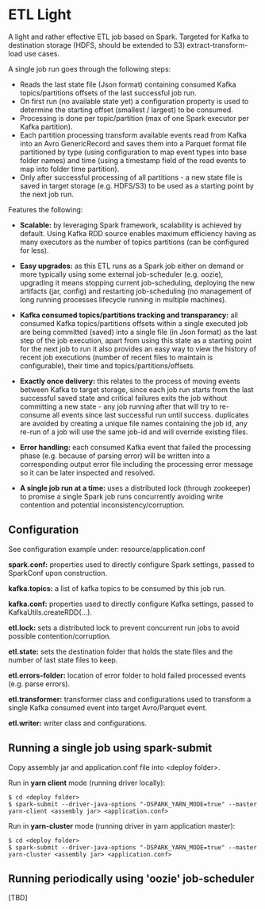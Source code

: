 # ETL Light

A light and rather effective ETL job based on Spark. Targeted for Kafka to destination storage (HDFS, should be extended to S3) extract-transform-load use cases.

A single job run goes through the following steps:

* Reads the last state file (Json format) containing consumed Kafka topics/partitions offsets of the last successful job run.
* On first run (no available state yet) a configuration property is used to determine the starting offset (smallest / largest) to be consumed.
* Processing is done per topic/partition (max of one Spark executor per Kafka partition).
* Each partition processing transform available events read from Kafka into an Avro GenericRecord and saves them into a Parquet format file partitioned by type (using configuration to map event types into base folder names) and time (using a timestamp field of the read events to map into folder time partition).
* Only after successful processing of all partitions - a new state file is saved in target storage (e.g. HDFS/S3) to be used as a starting point by the next job run.


Features the following:

* **Scalable:** by leveraging Spark framework, scalability is achieved by default. Using Kafka RDD source enables maximum efficiency having as many executors as the number of topics partitions (can be configured for less). 

* **Easy upgrades:** as this ETL runs as a Spark job either on demand or more typically using some external job-scheduler (e.g. oozie), upgrading it means stopping current job-scheduling, deploying the new artifacts (jar, config) and restarting job-scheduling (no management of long running processes lifecycle running in multiple machines).

* **Kafka consumed topics/partitions tracking and transparancy:** all consumed Kafka topics/partitions offsets within a single executed job are being committed (saved) into a single file (in Json format) as the last step of the job execution, apart from using this state as a starting point for the next job to run it also provides an easy way to view the history of recent job executions (number of recent files to maintain is configurable), their time and topics/partitions/offsets.

* **Exactly once delivery:** this relates to the process of moving events between Kafka to target storage, since each job run starts from the last successful saved state and critical failures exits the job without committing a new state - any job running after that will try to re-consume all events since last successful run until success. duplicates are avoided by creating a unique file names containing the job id, any re-run of a job will use the same job-id and will override existing files.

* **Error handling:** each consumed Kafka event that failed the processing phase (e.g. because of parsing error) will be written into a corresponding output error file including the processing error message so it can be later inspected and resolved.

* **A single job run at a time:** uses a distributed lock (through zookeeper) to promise a single Spark job runs concurrently avoiding write contention and potential inconsistency/corruption.
 
## Configuration

See configuration example under: resource/application.conf

**spark.conf:** properties used to directly configure Spark settings, passed to SparkConf upon construction.

**kafka.topics:** a list of kafka topics to be consumed by this job run.

**kafka.conf:** properties used to directly configure Kafka settings, passed to KafkaUtils.createRDD(...). 

**etl.lock:** sets a distributed lock to prevent concurrent run jobs to avoid possible contention/corruption. 

**etl.state:** sets the destination folder that holds the state files and the number of last state files to keep.

**etl.errors-folder:** location of error folder to hold failed processed events (e.g. parse errors).

**etl.transformer:** transformer class and configurations used to transform a single Kafka consumed event into target Avro/Parquet event.

**etl.writer:** writer class and configurations. 


## Running a single job using spark-submit

Copy assembly jar and application.conf file into \<deploy folder\>. 
 
Run in **yarn client** mode (running driver locally):

    $ cd <deploy folder>
    $ spark-submit --driver-java-options "-DSPARK_YARN_MODE=true" --master yarn-client <assembly jar> <application.conf>
    
Run in **yarn-cluster** mode (running driver in yarn application master):
    
    $ cd <deploy folder>
    $ spark-submit --driver-java-options "-DSPARK_YARN_MODE=true" --master yarn-cluster <assembly jar> <application.conf>

## Running periodically using 'oozie' job-scheduler

[TBD]